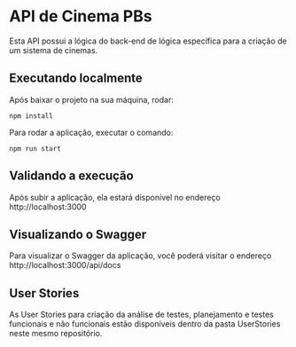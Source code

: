 # API de Cinema PBs

Esta API possui a lógica do back-end de lógica específica para a criação de um sistema de cinemas.

## Executando localmente

Após baixar o projeto na sua máquina, rodar:

```
npm install
```

Para rodar a aplicação, executar o comando:

```
npm run start
```

## Validando a execução

Após subir a aplicação, ela estará disponível no endereço http://localhost:3000

## Visualizando o Swagger

Para visualizar o Swagger da aplicação, você poderá visitar o endereço http://localhost:3000/api/docs

## User Stories

As User Stories para criação da análise de testes, planejamento e testes funcionais e não funcionais estão disponíveis dentro da pasta UserStories neste mesmo repositório.
